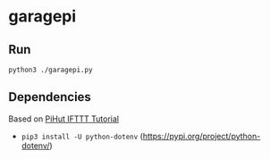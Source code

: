 # garagepi

## Run

`python3 ./garagepi.py`

## Dependencies

Based on [PiHut IFTTT Tutorial](https://thepihut.com/blogs/raspberry-pi-tutorials/using-ifttt-with-the-raspberry-pi)

* `pip3 install -U python-dotenv` (https://pypi.org/project/python-dotenv/)